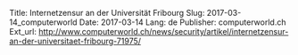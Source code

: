 Title: Internetzensur an der Universität Fribourg
Slug: 2017-03-14_computerworld
Date: 2017-03-14
Lang: de
Publisher: computerworld.ch
Ext_url: http://www.computerworld.ch/news/security/artikel/internetzensur-an-der-universitaet-fribourg-71975/
